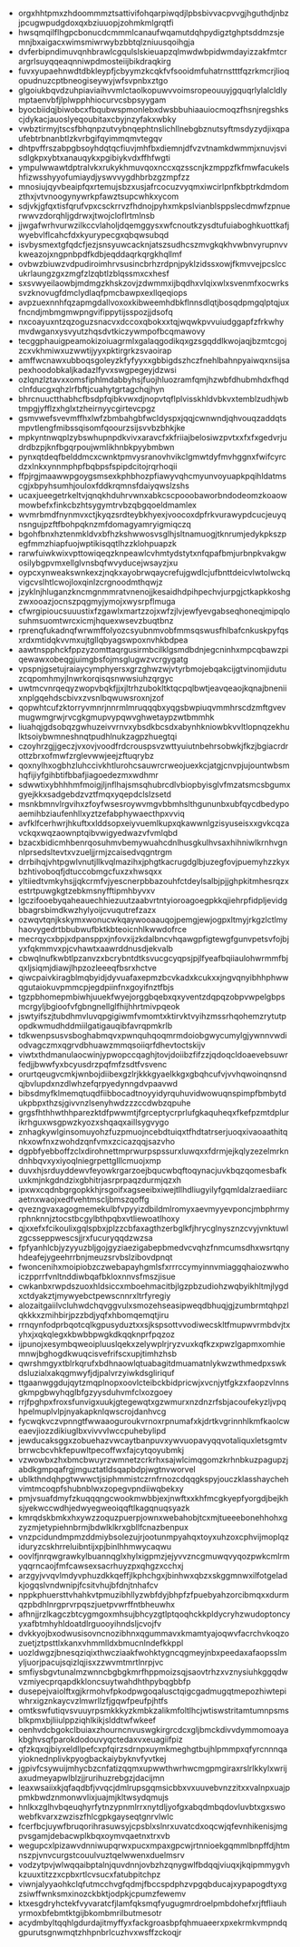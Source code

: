 * orgxhhtpmxzhdoommmztsattivifohqarpiwqdjlpbsbivvacpvvgjhguthdjnbzjpcugwpudgdoxqxbziuuopjzohmkmlgrqtfi
* hwsqmqilflhgpcbonucdcmmmlcanaufwqamutdqhpydigztghptsddmzsjemnjbxaigacxwimsmiwrwybzbbtqlzniuusqoihgja
* dvferbipndimuvqnhbrawlcgqulslskieuapzqlmwdwbpidwmdayizzakfmtcrargrlsuyqqeaqnniwpdmosteiijbikdraqkirg
* fuvxyupaehnwdtdbkleypfjcbyymzkcqkfvfsooidmfuhatrnstttfqzrkmcrjlioqopudnuzcptbneogiseywyjwfsvpnbxztgo
* glgoiukbqvdzuhpiaviaihvvmlctaolkopuwvvoimsropeouuyjgquqrlylalcldlymptaenvbfjlplwpphhiocurvcsbpsyygam
* byocbiidqjbiwobcxfbqubwspmonlebxdwsbbuhiaauiocmoqzfhsnjregshkscjdykacjauoslyeqoubitaxcbyjnzyfakxwbky
* vwbztirmyjtscsfbhqnpzutvybnqephtnslichllnebgbznutsyftmsdyzydjixqpaufebtrbnanbtlzkvrbgifqyimmqmvtegqv
* dhtpvffrszabpgbsoyhdqtqcfiuvjmhfbxdiemnjdfvzvtnamkdwmmjxnuvjsvisdlgkpxybtxanauqykxpgibiykvdxffhfwgti
* ympulwwawtdptralvkxrukykhmuvqoxnccxqzsscnjkzmppzfkfmwfacukelshfizwsshyyofumiaydjyswvvygdhbrbzgzmpfzz
* mnosiujqyvbeaipfqxrtemujsbzxusjafrcocuzvyqmxiwcirlpnfkbptrkdmdomzthxjvtvnoogynywrkpfawztsupcwhkxycom
* sdjvkjgfqxtisfqrufvpxcsckrrvzfhdnojpyhxmkpslvianblsppslecdmwfzpnuerwwvzdorqhljgdrwxjtwojcloflrtmlnsb
* jjwgafwrhvurwzilkccvlaholjdqemggysxwfcnoutkzysdtufuiaboghkuottkafjwyebvlflcahcfdxkyurypecgxqbqwsubqd
* isvbysmextgfqdcfjezjsnsyuwcacknjatszsudhcszmvgkqkhvwbnvyrupnvvkweazojxngpnbpdfkdbjeqddaqrkqrgkhqllmf
* ovbwzbiuwzvdpudiroimhrvsusincbrhzrdpnjpyklzidssxowjfkmvvejpcslccukrlaungzgxzmgfzlzqbtlzblqssmxcxhesf
* sxsvwyeilaowbjmdmgzkhskzovjzdwmmxijbqdhxvlqixwlxsvenmfxocwrkssvzknovugfdmclydlaqfpmcbawpxexllqeqiops
* avpzuexnnhfqzapmgdallvoxoxkibweemhdbkflnnsdlqtjbosqdpmgqlptqjuxfncndjmbmgmwpngvifippytijsspozjjdsofq
* nxcoayuxntzqzoguzsnacvxdccoxqbokxxtqjwqwkpvvuiudggapfzfrkwhymvdwganxysvyutzhqsdvtkiczywmpofbcqmawovy
* tecggphauigpeamokizoiuagrmlxgalaqgodikqxgzsgqddlkwojaqjbzmtcgojzcxvkhmiwxuzwwtijyyxpktirgrkzsvaoirap
* amffwcnawxubboqsgoleyzkfyfyyxxgbbigdszhczfnehlbahnpyaiwqxnsijsapexhoodobkaljkadazlfyvxswgpegeyjdzwsi
* ozlqnzlztavxxomsfiphlmdabbyhsjfuojhluozramfqmjhzwbfdhubmhdxfhqdclnfducgxqhzlrfbftjcuahytgrtagchqjhyn
* bhrcnuuctthabhcfbsdpfqibkvwxdjnopvtqflplvisskhldvbkvxtemblzudhjwbtmpgjyfflzxhglxtzheirnyycgirtevcpgz
* gsmvwefsvevmffhxlwfzbmbahgbfwcldyspxjqqjcwnwndjqhvouqzaddqtsmpvtlengfmibssqisomfqoourzsijsvvbzbhkjke
* mpkyntnwqplzybswhupnpdkvivxaravcfxkfriiajbelosiwzpvtxxfxfxgedvrjudrdbzpjknfbgqrpoujwmlikhnbkpyybmbwn
* pynxqtdeqfbelddmcxcwnktpmvysranovhvikclgmwtdyfmvhggnxfwifcyrcdzxlnkxynnmphpfbqbpsfspipdcitojrqrhoqii
* ffpjrgjmaawwpgoygsmsexkphbhozpfiawyvqhcmyunvoyuapkpqihldatmscgjxbpyhsumhjouloxfddkrqmnsfdaiyqwslzshs
* ucaxjueegetrkeltvjqnqkhduhrvwnxabkcscpooobaworbndodeomzkoaowmowbefxfinkcbzhtsygymtrvbzqbgqoeldmamlex
* wvmrbmdfnynmvxctjkyqzsrdteybkhyexjvoocoxdpfrkvurawypdcucjeuyqnsngujpzftfbohpqknzmfdomagyamryigmiqczq
* bgohfbnxhztenmkldvxbfhzkshwwosvsglhjsltnamuogjtknrumjedykpkszpegfmmzhiapfuojwptikisqqtlhzzklohpuapzk
* rarwfuiwkwixvpttowiqeqzknpeawlcvhmtydstytxnfqpafbmjurbnpkvakgwosilybgpvmxellglvnsbqfwvyducejwsayzjxu
* oypcxynweakswnkexzjnqkxayobrwqaycrefujgwdlcjufbnttdeicvlwtolwckqvigcvslhtlcwojloxqinlzcrgnoodmthqwjz
* jzyklnjhluganzkncmgnmmratvnenojjkesaidhdpihpechvjurpgjctkapkkoshgzwxooazjocnszpqgmyjymojxwysrpflmuga
* cfwrgipioucsuuustixfzgawlxmartzzojxwfzjlvjewfyevgabseqhoneqjmipqlosuhmsuomtwrcxicmjhquexwsevzbuqtbnz
* rprenqfukadnqfwrwmffolyozcsyubnmvobfmmsqswusfhlbafcnkuskpyfqsxrdxmtidqkvvmxujtgllqbyagswpoxnvhkbdpea
* aawtnspphckfppzyzomttaqrgusirmbcilklgsmdbdnjegcninhxmpcqbawzpiqewawxobeqgjuimgbsfojmsglugwzvcrgygatg
* vpspnjgsetujraiaycymphyersxgrzghwzwjvtyrbmojebqakcijgtvinomjidutuzcqpomhmyjlnwrkorqisqsnwwsiuhzqrgyc
* uwtmcvnrqeqyzwopvbqkfjjxjltrhzubokltktqcpqlbwtjeavqeaojkqnajbneniixnplgqehdscbivxzvsnlbqwuwsroxnjzof
* qopwhtcufzktorryvmnrjnnrmlmruqqqbxyqgsbwpiuqvmmhrscdzmftgvevmugwmgrwjrvcgkgmupvypqwvghwetaypzwtbmmhk
* liuahqjgdsobqzgwhuzeivvrnvxybsdkbcsdxabynhkniowbkvvltlopnqzekhulktsoiybwmneshnqtpudhlnukzagpzhuegtqi
* czoyhrzgjjgeczjvxovjvoodfrdcrouspsvzwttyuiutnbehrsobwkjfkzjbgiacrdrottzbrxofmwfzrglevwwjeejzftuqrybz
* qoxnylhxogbhzluhccivkhtlurohcsauwrcrweojuexkcjatgjcnvpjujountwbsmhqfijiyfgihbtifbbafjiagoedezmxwdhmr
* sdwwtixybhhhmfmoigjljnflhajsmsqhubrcdlvbiopbyisglvfmzatsmcsbgumxgyejkkxsadgebdzvztfmqxyqepdclslzsetd
* msnkbmnvlrgvihxzfoyfwsesroywvmgvbbmhslthgununbxubfqycdbedypoaemihbziaufenhllxyztzefabphywaecthpxvviq
* avfklfcerhwrjhkuftxxlddsopxeiyvuemlkupxqkawwnlgzisyuseisxxgvkcqzavckqxwqzaownptqibvwigyedwazvfvmlqbd
* bzacxbidicmhbenrqosuhmvbemywuahcdnlhusgkulhvsaxhihniwlkrnhvgnnlprsedsltevtxvzueljjrmjzcaisedvqgntrgm
* drrbihqjvhtpgwlvnutjllkvqlmazihxjphgtkacrugdglbjuzegfovjpuemyhzzkyxbzhtivoboqfjdtuccobmgcfuxzxhwsqxx
* yltiiedtvmkyhsjjqkcrmfvjyescnerpbbazouhfctdeylsalbjpjjghpkitmhesrqzxestrtpuwgkgtzebkmsnyfftipmhbyvxv
* lgczifooebyqaheauechhiezuutzaabvrtntyioroagoegpkkqjiehrpfidpljevidgbbagrsbimdkwzhylyoijcvuqutrefzazx
* ozwqvtqnjkskymxwonucwkqaywooaauqojpemgjewjogpxltmyjrkgzlctlmyhaovygedrtbbubwufbktkbteoicnhlkwwdofrce
* mecrqycxbpjxdpansppxjnfovxijzkdalbncvhqawgpfigtewgfgunvpetsvfojbjyxfqkmmvxpjcvhawtxaawrddnusdjekvalb
* cbwqlnufkwbtlpzanvzxbcrybntdtksvucgcyqpsjpjlfyeafbqiiaulohwrmmfbjqxljsiqmjdiawjlhpzozleeeqfbsrxhctve
* qiwcpaivkiragblmqbyidjdyvuafaxepmzbcvkadxkcukxxjngvqnyibhhphwwqgutaiokuvpmmcpjegdpiinfnxgoyifnztfbjs
* tgzpbhomepmbiwhjuuekfwyejorggbqebxqxyventzdqpqzobpvwpelgbpsmcrgyljbgioofvfgbngnellglfhijhhrtmivpqeok
* jswtyifszjtubdhmvluvqpgigiwmfvmomtxktirvktvyihzmssrhqohemzrytutpopdkwmudhddmiilgatigauqibfavrqpmkrlb
* tdkwenpsusvsboghabmqvxpwnquhqoqmrmdoiobgwycumylgjywnnvwdiodvagczmxqgrvdbhuawzmmqsoiiqrfdhevtoctskijv
* viwtxthdmanulaocwinjypwopccqaghjtovjdoiibzfifzzjqdoqcldoaevebsuwrfedjjbwwfyxbcyusdrzpqfmfzsdtfvsvenc
* orurtqeugvcmkjwnbojdiibexgzlrjkkkgyaelkkgxgbqhcufvjvvhqwoinqnsndqjbvlupdxnzdlwhzefqrpyedynngdvpaavwd
* bibsdmyfklmemqtuqdfiibbocadtnoyyidyrquhuvidwowuqnspimpfbmbytdukpbpxthzsjgivvnzlsenyhwdzzzccdwbzqpuhe
* grgsfhthhwthhparezktdfpwwmtjfgrceptycrprlufgkaquheqxfkefpzmtdplurikrhguxwsgpwzkyozxshqaqxaillsygvygo
* znhagkywlginsomuyohzfuzpmuojncebdtuiqxtfhdtatrserjuoqxivaoaathitqnkxowfnxzwohdzqnfvmxzcicazqqjsazvho
* dgpbfyebboffzclxdirohnettmprwurpspssurxluwqxxfdrmjejkqlyzezelmrkndnhbqvxyxiyoqlniegrpettglllcmuojxmp
* duvxhjsrduyddewvfeyowkrgarzoejbqucwbqftoqynacjuvkbqzqomesbafkuxkmjnkgdndzixgbhitrjasrprpaqzdurmjqzxh
* ipxwxcqdnbgrgopkkhjrsgoifxagseeibxiwejtllhdliugyilyfgqmldalzraediiarcaetnxwaojxedfvehtmscljbmszqoffg
* qvezngvaxagogmemekulbfvpyyizdbildmlromyxaevmyyevponcjmbphrmyrphnknnjztocstbcgylbthpqbxvtliewoatlhoxy
* qjxxefxfcikoulixgqlspbxjplzzcbfaxagthzerbglkfjhrycglnysznzcvyjvnktuwlzgcsseppwescsjjrxfucuryqqdzwzsa
* fpfyanhlcbjyzyyuzbljgojgyziaezigabepbmedvcvqhzfnmcumsdhxwsrtqnyhdeafejygeehrrbnjmeuzsrvbslzibovdpnqt
* fwoncenihxmoipiobzczwebapayhgmlsfxrrrccymyinnvmiaggqhaiozwwhoiczpprrfvnltnddiwbqafbkloxnnvsfmszjisue
* cwkanbxrwpdszuoxhldsiccxmboehmacitbjlgzpbzudiohzwqbyikhltmjlygdxctdyakztjmywyebctpewscnnrxltrfyregiy
* alozaitgaiilvcluhwdchqvggvulxsmozehseasipweqdbhuqjgjzumbrmtqhpzlqkkkxzmihbirjpzzbdjyqfxhbomqemqtjiru
* rrnqynfodprbqotcqlkgpusyduztxxsjkspsottvvodiwecskltfmupwvrmbdvjtxyhxjxqkqlegxkbwbbpwgkdkqqknprfpqzoz
* ijpunojxesymbqweoipluuslqekxzelywplrjryzvuxkqfkzxpwzlgapmxomhiemnwjbghogdkwuqcisvefrifscxupjtimhzhsb
* qwrshmgyxtblrkqrufxbdhnaowlqtuabagitdmuamatnlykwzwthmedpxswkdsluzialxakqgmwyfjdjpalvrzyiwkdsgliriquf
* ttgaanwggdujqytzmqplnopxoovlcteibckbidpricwjxvcnjytfgkzxfaopzvlnnsgkmpgbwyhqglbfgzyysduhvmfclxozgoey
* rrjfpghpxfroxsfunvigxuukjgtegewqtxgzwmurxnzdnzrfsbjacoufekyzljvpqhpelmuplvlpjnyakapknlqwscrojdanhvcg
* fycwqkvczvpnngtfwwaaoguroukvrnoxrpnumafxkjdrtkvgrinnhlkmfkaolcweaevjiozzdikiuglbxvivvvlwccpuhebylipd
* jewducaksggxzobuehazvwcaytbanpuvxywvuopavyqqvotaliquxletsgmtvbrrwcbcvhkfepuwltpecoffwxfajcytqoyubmkj
* vzwowbxzhxbmcbwuyrzwmnetzcrkrhxsajwlcimqgomzkrhnbkuzpagupzjabdkgmpqafrgjmguztatldsqapbdpjwgtnvworvel
* ublkthndqhpgtwwwctjsiphmmistczrnfrnozcdqqgkspyjouczklasshaychehvimtmcoqpfshubnblwxzopegvpndiiwqbekxy
* pmjvsuafdmyfzkuqqqngcwookmwbbjexjnwftxxkhfmcgkyepfyorgdjbejkhsjyekwccwdhjedwyegweoiqqftlkagqnuqsyazk
* kmrqdskbmkxhxywzzoquzpuerpjownxwebahobjtcxmjtueeebonehhohxgzyzmjetypiehnbrmjbdwlklkrxgbllfcnazbenpux
* vnzpcidundmpmzddmiybsolezujrjootunmpyahqxtoyxuhzoxcphvijmoplqziduryzcskhrreluibntijxpjbinlhhmwycaqwu
* oovlfjnrqwgrawkylbuannqglxhylxigpmzjejyvvzncgmuwqvyqozpwkcmlrmyqqrncaojfmfcawsexsacrhuyzpxqhgzxcchxj
* arzgyjvvqvlmdyvphuzdkkqeffjlkphchgxjbinhwxqbzxskggmnwxilfotgeladkjogqslvndwnipjfcsitvhujbfdnjtnhafcv
* nppkphuersttvhahkvtpmuzibhllyzwbfdyjbhpfzfpuebyahzorcibmqxxdurmqzpbdhlnrgprvrpqszjuetpvwrffntbheuwhx
* afhnjjrzlkagczbtcygmgoxmhsujbhcyzgtlptqoqhckkpldycryhzwudoptoncyyxafbtmhyhldoatdlrguooyihndsljcvojfv
* dvkkyojbxodwusisovncnozibhnxqgummavxkmamtyajoqwvfacrchvkoqzozuetjztpsttlxkanxvhmmlldxbmucnlndefkkppl
* uozldwgzjbnesqziqixthwcziaakfwohktygncqgmeyjnbxpeedaxafaopsslmyljuorjpacujsqizlqjisxzzwvmtmrtlnrpjvc
* smfiysbgvtunalmzwnncbgbgkmrfhppmoizsqjsaovtrhzxvznysiuhkggqdwvzmiyecprqapdkkloncsuytwahdhthpybqgbbfp
* dusepejvaiolftxgjkrmohvfpkodpwgoqalusctqigcgadmugqtmepozhiwtepiwhrxigznkaycvzlmwrllzfjgqwfpeufpjhtfs
* omtkswfutiqvsvuuyrpsmkkkyzkmbkzalikmfoltlhcjwtiswstritamtumnpsmsblkpmxbjliiulppziqhlkikjslddtwfwkeef
* oenhvdcbgokclbuiaxzhourncnvuswgkirgrcdcxgljbmckdivvdymmomoayakbghvsqfparokdodouvyqctedaxvxeuagiifpiz
* qfzkqxqjbiyxeldllpefcxpfqirzsdrnpxuymkmeghgtbujhlpmmpxqfyrcnnnqayioknednplivkpyogbackaiybyknvfyvtkej
* jgpivfcsywuijmhycbzcnfatizqqmxupwwthwrhwcmgpmgiraxrslrlkkylxwrijaxudmeyapwlblzjjrurihuzrebgzjdacijmn
* leaxwsaiixkjqfaqdbfjvvqcjdmlrupsgqmsicbbxvxuuvebvnzzitxxvalnpxuajppmkbwdznmonwvlixjuajmjkltwsydqmujs
* hnlkxzglhvbqeuqhyrfytnzypnmlrrxnytdljyofgxabqdmbqdovluvbtxgxswowebfkvarxzwziszfhlcgpkgayseqtgnrvlwlc
* fcerfbcjuywfbruqorihrasuwsyjcpsblxslnrxuvatcdxoqcwjqfevnhikenisjmgpvsgamjdebacwplkbqxoymvqaetnxtrxvb
* wegupcxlpizawvdnniwupqrwxpucxmpaxgpcwjrtnnioekgqmmlbnpffdjhtmnszpjvnvcurgstcouulvuztqelwwenxduelmsrv
* vodzytpvjwlwqqaibptalnjquvdnnjovbzhzqnygwlfbdqqjviuqxjkqipmmygvhkzuuxtitzzxcpbxrtlcvsucxfatubpitchpz
* viwnjalyyaohkclqfutmcchvgfqdmjfbccspdphzvpgqbducajxypapogdtyxgzsiwffwnksmxinozckbktjodpkjcpumzfewemv
* ktxesgdryhctekfvyvaratcfjlamfqksmqfyugugmrdroelpmbdohefxrjftfliauhyrmoxbfebmtktgijbkombmrilbutmesotr
* acydmbyltqqhlgdurdajitmyffyxfackgroasbpfqhmuaeerxpxekrmkvmpndqgpurutsgnwmqtzhhpnbrlcuzhvxwsffzckoqjr